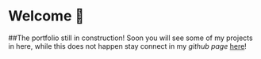# Welcome 🎉
##The portfolio still in construction! Soon you will see some of my projects in here, while this does not happen stay connect in my *github page* [here](http://luizerl.github.io)!
